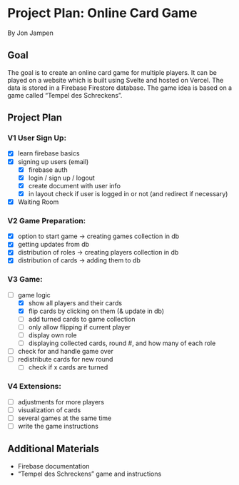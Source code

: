 # Project Plan: Online Card Game
By Jon Jampen

## Goal
The goal is to create an online card game for multiple players. It can be played on a website which is built using Svelte and hosted on Vercel. The data is stored in a Firebase Firestore database. The game idea is based on a game called “Tempel des Schreckens”.

## Project Plan
### V1 User Sign Up:
- [x] learn firebase basics
- [x] signing up users (email)
    - [x] firebase auth
    - [x] login / sign up / logout
    - [x] create document with user info
    - [x] in layout check if user is logged in or not (and redirect if necessary)
- [x] Waiting Room
### V2 Game Preparation:
- [x] option to start game -> creating games collection in db
- [x] getting updates from db
- [x] distribution of roles -> creating players collection in db
- [x] distribution of cards -> adding them to db
### V3 Game:
- [ ] game logic
    - [x] show all players and their cards
    - [x] flip cards by clicking on them (& update in db)
    - [ ] add turned cards to game collection
    - [ ] only allow flipping if current player
    - [ ] display own role
    - [ ] displaying collected cards, round #, and how many of each role
- [ ] check for and handle game over
- [ ] redistribute cards for new round
    - [ ] check if x cards are turned
### V4 Extensions:
- [ ] adjustments for more players
- [ ] visualization of cards
- [ ] several games at the same time
- [ ] write the game instructions

## Additional Materials
- Firebase documentation
- “Tempel des Schreckens” game and instructions
